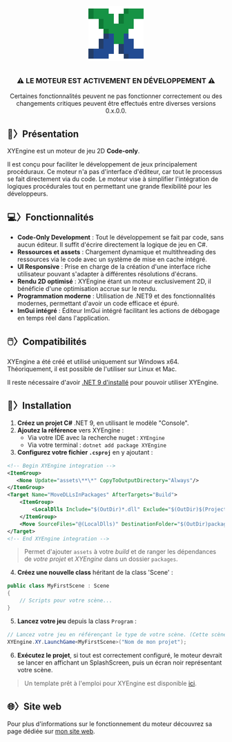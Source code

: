 ﻿<h1 align="center">

<a href="https://sinafproduction.xyz/projects/xyengine">![xy.png](assets/textures/xy.png)</a>

</h1>

<div align="center">

### ⚠️ LE MOTEUR EST ACTIVEMENT EN DÉVELOPPEMENT ⚠️

Certaines fonctionnalités peuvent ne pas fonctionner correctement ou des changements critiques peuvent être effectués entre diverses versions 0.x.0.0.

</div>

## 🐍〉Présentation

XYEngine est un moteur de jeu 2D **Code-only**.

Il est conçu pour faciliter le développement de jeux principalement procéduraux. Ce moteur n'a pas d'interface d'éditeur, car tout le processus se fait directement via du code. Le
moteur vise à simplifier l'intégration de logiques procédurales tout en permettant une grande flexibilité pour les développeurs.

## 💻〉Fonctionnalités

- **Code-Only Development** : Tout le développement se fait par code, sans aucun éditeur. Il suffit d'écrire directement la logique de jeu en C#.
- **Ressources et assets** : Chargement dynamique et multithreading des ressources via le code avec un système de mise en cache intégré.
- **UI Responsive** : Prise en charge de la création d'une interface riche utilisateur pouvant s'adapter à différentes résolutions d'écrans.
- **Rendu 2D optimisé** : XYEngine étant un moteur exclusivement 2D, il bénéficie d'une optimisation accrue sur le rendu.
- **Programmation moderne** : Utilisation de .NET9 et des fonctionnalités modernes, permettant d'avoir un code efficace et épuré.
- **ImGui intégré** : Éditeur ImGui intégré facilitant les actions de débogage en temps réel dans l'application.

## 🖱️〉Compatibilités

XYEngine a été créé et utilisé uniquement sur Windows x64. Théoriquement, il est possible de l'utiliser sur Linux et Mac.

Il reste nécessaire d'avoir [.NET 9 d'installé](https://dotnet.microsoft.com/fr-fr/download/dotnet) pour pouvoir utiliser XYEngine.

## 🚀〉Installation

1. **Créez un projet C#** .NET 9, en utilisant le modèle "Console".
2. **Ajoutez la référence** vers XYEngine :
    - Via votre IDE avec la recherche nuget : `XYEngine`
    - Via votre terminal : `dotnet add package XYEngine`
3. **Configurez votre fichier `.csproj`** en y ajoutant :

```xml
<!-- Begin XYEngine integration -->
<ItemGroup>
   <None Update="assets\**\*" CopyToOutputDirectory="Always"/>
</ItemGroup>
<Target Name="MoveDLLsInPackages" AfterTargets="Build">
    <ItemGroup>
        <LocalDlls Include="$(OutDir)*.dll" Exclude="$(OutDir)$(ProjectName).dll;$(OutDir)XYEngine.dll"/>
    </ItemGroup>
    <Move SourceFiles="@(LocalDlls)" DestinationFolder="$(OutDir)packages\%(RecursiveDir)"/>
</Target>
<!-- End XYEngine integration -->
```

> Permet d'ajouter `assets` à votre *build* et de ranger les dépendances de *votre projet* et *XYEngine* dans un dossier `packages`.

4. **Créez une nouvelle class** héritant de la class 'Scene' :

```csharp
public class MyFirstScene : Scene 
{
    // Scripts pour votre scène...
}
```

5. **Lancez votre jeu** depuis la class `Program` :

```csharp
// Lancez votre jeu en référençant le type de votre scène. (Cette scène sera la première à être affiché.)
XYEngine.XY.LaunchGame<MyFirstScene>("Nom de mon projet");
```

6. **Exécutez le projet**, si tout est correctement configuré, le moteur devrait se lancer en affichant un SplashScreen, puis un écran noir représentant votre scène.

> Un template prêt à l'emploi pour XYEngine est disponible [ici](https://github.com/MrSinaf/XYEngine.Template).

## 🌐〉Site web

Pour plus d'informations sur le fonctionnement du moteur découvrez sa page dédiée sur [mon site web](https://sinafproduction.xyz/projects/xyengine).